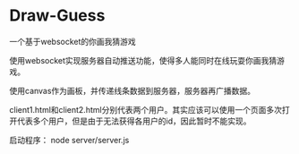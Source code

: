 # Draw-Guess
一个基于websocket的你画我猜游戏

使用websocket实现服务器自动推送功能，使得多人能同时在线玩耍你画我猜游戏。

使用canvas作为画板，并传递线条数据到服务器，服务器再广播数据。

client1.html和client2.html分别代表两个用户。其实应该可以使用一个页面多次打开代表多个用户，但是由于无法获得各用户的id，因此暂时不能实现。


启动程序：
node server/server.js
